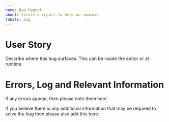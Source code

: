 ```yaml
---
name: Bug Report
about: Create a report to help us improve
labels: bug
---
```


# User Story

Describe where this bug surfaces. This can be inside the editor or at runtime.

# Errors, Log and Relevant Information

If any errors appear, then please note them here.

If you believe there is any additional information that may be required to solve the bug then please also add this here.

<!---
# Steps to Reproduce

1. 
2. 
3. 
-->

<!---
# Implementation

If you have a suggested way of solving this bug, add it here.
-->

<!---
# Additional Context

Add any other context or screenshots about the bug report here. E.g. Screenshots, diagrams.
-->

<!--- Feel free to add other relevent sections -->
